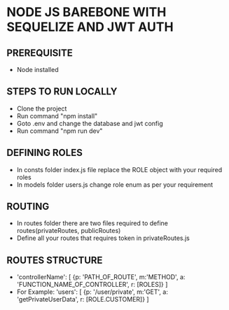 # NODE JS BAREBONE WITH SEQUELIZE AND JWT AUTH

## PREREQUISITE

- Node installed

## STEPS TO RUN LOCALLY

- Clone the project
- Run command "npm install"
- Goto .env and change the database and jwt config
- Run command "npm run dev"

## DEFINING ROLES

- In consts folder index.js file replace the ROLE object with your required roles
- In models folder users.js change role enum as per your requirement

## ROUTING

- In routes folder there are two files required to define routes(privateRoutes, publicRoutes)
- Define all your routes that requires token in privateRoutes.js

## ROUTES STRUCTURE

- 'controllerName': [
  {p: 'PATH_OF_ROUTE', m:'METHOD', a: 'FUNCTION_NAME_OF_CONTROLLER', r: [ROLES]}
  ]
- For Example: 'users': [
  {p: '/user/private', m:'GET', a: 'getPrivateUserData', r: [ROLE.CUSTOMER]}
  ]
